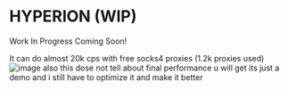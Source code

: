 # HYPERION (WIP)
Work In Progress
Coming Soon!

It can do almost 20k cps with free socks4 proxies (1.2k proxies used)
![image](https://user-images.githubusercontent.com/84959276/217624304-28ec30bd-b414-40bf-b73f-2d4a8834f94e.png)
also this dose not tell about final performance u will get its just a demo and i still have to optimize it and make it better
